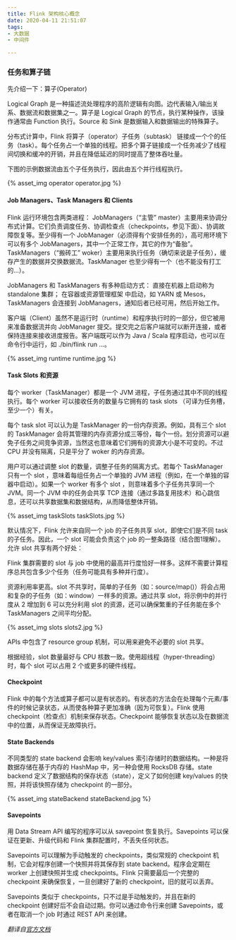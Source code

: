 ```yaml
---
title: Flink 架构核心概念
date: 2020-04-11 21:51:07
tags:
- 大数据
- 中间件

---
```



### 任务和算子链


先介绍一下：算子(Operator)

Logical Graph 是一种描述流处理程序的高阶逻辑有向图。边代表输入/输出关系、数据流和数据集之一。算子是 Logical Graph 的节点，执行某种操作，该操作通常由 Function 执行。Source 和 Sink 是数据输入和数据输出的特殊算子。

分布式计算中，Flink 将算子（operator）子任务（subtask） 链接成一个个的任务（task）。每个任务占一个单独的线程。把多个算子链接成一个任务减少了线程间切换和缓冲的开销，并且在降低延迟的同时提高了整体吞吐量。

下图的示例数据流由五个子任务执行，因此由五个并行线程执行。

{% asset_img operator  operator.jpg %}

#### Job Managers、Task Managers 和 Clients

Flink 运行环境包含两类进程：
JobManagers（“主管” master）主要用来协调分布式计算。它们负责调度任务、协调检查点（checkpoints，参见下面）、协调故障恢复等。至少得有一个 JobManager（必须得有个安排任务的），高可用环境下可以有多个 JobManagers，其中一个正常工作，其它的作为“备胎”。
TaskManagers（“搬砖工” woker）主要用来执行任务（确切来说是子任务），缓存产生的数据并交换数据流。TaskManager 也至少得有一个（也不能没有打工的...）。

JobManagers 和 TaskManagers 有多种启动方式：
直接在机器上启动称为 standalone 集群；
在容器或资源管理框架 中启动，如 YARN 或 Mesos，TaskManagers 会连接到 JobManagers，通知后者已经可用，然后开始工作。

客户端（Client）虽然不是运行时（runtime）和程序执行时的一部分，但它被用来准备数据流并向  JobManager  提交。提交完之后客户端就可以断开连接，或者保持连接来接收进度报告。客户端既可以作为 Java / Scala 程序启动，也可以在命令行中运行，如 ./bin/flink run ...。

{% asset_img runtime  runtime.jpg %}

#### Task Slots 和资源

每个 worker（TaskManager）都是一个 JVM 进程，子任务通过其中不同的线程执行。每个 worker 可以接收任务的数量与它拥有的 task slots （可译为任务槽，至少一个）有关。

每个 task slot 可以认为是 TaskManager 的一份内存资源。例如，具有三个 slot 的 TaskManager 会将其管理的内存资源分成三等份，每个一份。划分资源可以避免子任务之间竞争资源，当然这也意味着它们拥有的资源大小是不可变的。不过 CPU 并没有隔离，只是平分了 woker 的内存资源。

用户可以通过调整 slot 的数量，调整子任务的隔离方式。若每个 TaskManager 只有一个 slot ，意味着每组任务占一个单独的 JVM 进程（例如，在一个单独的容器中启动）。如果一个 worker 有多个 slot ，则意味着多个子任务共享同一个 JVM。同一个 JVM 中的任务会共享 TCP 连接（通过多路复用技术）和心跳信息，还可以共享数据集和数据结构，从而降低整体开销。

{% asset_img taskSlots  taskSlots.jpg %}

默认情况下，Flink 允许来自同一个 job 的子任务共享 slot，即使它们是不同 task 的子任务。因此，一个 slot 可能会负责这个 job 的一整条路径（结合图1理解）。允许 slot 共享有两个好处：

Flink 集群需要的 slot 与 job 中使用的最高并行度恰好一样多。这样不需要计算程序总共包含多少个任务（任务可能具有多种并行度）。

资源利用率更高。slot 不共享时，简单的子任务（如：source/map()）将会占用和复杂的子任务（如：window）一样多的资源。通过共享 slot，将示例中的并行度从 2 增加到 6 可以充分利用 slot 的资源，还可以确保繁重的子任务能在多个 TaskManagers 之间平均分配。

{% asset_img slots  slots2.jpg %}

APIs 中包含了 resource group 机制，可以用来避免不必要的 slot 共享。

根据经验，slot 数量最好与 CPU 核数一致。使用超线程（hyper-threading）时，每个 slot 可以占用 2 个或更多的硬件线程。

#### Checkpoint

Flink 中的每个方法或算子都可以是有状态的。有状态的方法会在处理每个元素/事件的时候记录状态，从而使各种算子更加准确（因为可恢复）。Flink 使用 checkpoint（检查点）机制来保存状态。Checkpoint 能够恢复状态以及在数据流中的位置，从而保证无故障执行。

#### State Backends

不同类型的 state backend 会影响 key/values 索引存储时的数据结构。一种是将数据存储在基于内存的 HashMap 中，另一种会使用 RocksDB 存储。state backend 定义了数据结构的保存状态（state），定义了如何创建 key/values 的快照，并将该快照存储为 checkpoint 的一部分。

{% asset_img  stateBackend  stateBackend.jpg %}

#### Savepoints

用 Data Stream API 编写的程序可以从 savepoint 恢复执行。Savepoints 可以保证在更新、升级代码和 Flink 集群配置时，不丢失任何状态。

Savepoints 可以理解为手动触发的 checkpoints，类似常规的 checkpoint 机制，它会对程序创建一个快照并将其保存到 state backend。程序会定期在 worker 上创建快照并生成 checkpoints。Flink 只需要最后一个完整的 checkpoint 来确保恢复，一旦创建好了新的 checkpoint，旧的就可以丢弃。

Savepoints 类似于 checkpoints，只不过是手动触发的，并且在新的 checkpoint 创建好后不会自动过期。你可以通过命令行来创建 Savepoints，或者在取消一个 job 时通过 REST API 来创建。



*翻译自[官方文档](https://ci.apache.org/projects/flink/flink-docs-release-1.10/concepts/runtime.html)*

